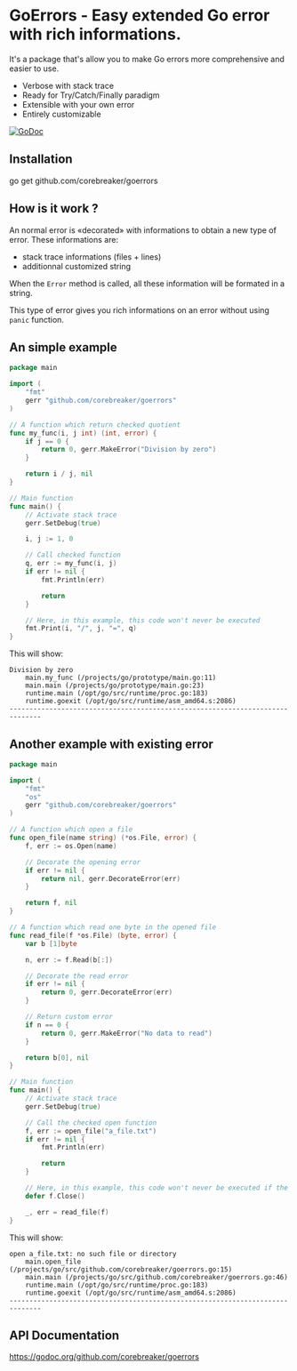 # GoErrors - Easy extended Go error with rich informations.
It's a package that's allow you to make Go errors more comprehensive and easier to use.

- Verbose with stack trace
- Ready for Try/Catch/Finally paradigm
- Extensible with your own error
- Entirely customizable

[![GoDoc](https://godoc.org/github.com/corebreaker/goerrors?status.svg)](https://godoc.org/github.com/corebreaker/goerrors)


## Installation
go get github.com/corebreaker/goerrors


## How is it work ?
An normal error is &laquo;decorated&raquo; with informations to obtain a new type of error. These informations are:
- stack trace informations (files + lines)
- additionnal customized string

When the `Error` method is called, all these information will be formated in a string.

This type of error gives you rich informations on an error without using `panic` function.


## An simple example
```go
package main

import (
    "fmt"
    gerr "github.com/corebreaker/goerrors"
)

// A function which return checked quotient
func my_func(i, j int) (int, error) {
    if j == 0 {
        return 0, gerr.MakeError("Division by zero")
    }

    return i / j, nil
}

// Main function
func main() {
    // Activate stack trace
    gerr.SetDebug(true)

    i, j := 1, 0

    // Call checked function
    q, err := my_func(i, j)
    if err != nil {
        fmt.Println(err)

        return
    }

    // Here, in this example, this code won't never be executed
    fmt.Print(i, "/", j, "=", q)
}
```

This will show:
```
Division by zero
    main.my_func (/projects/go/prototype/main.go:11)
    main.main (/projects/go/prototype/main.go:23)
    runtime.main (/opt/go/src/runtime/proc.go:183)
    runtime.goexit (/opt/go/src/runtime/asm_amd64.s:2086)
------------------------------------------------------------------------------
```


## Another example with existing error
```go
package main

import (
    "fmt"
    "os"
    gerr "github.com/corebreaker/goerrors"
)

// A function which open a file
func open_file(name string) (*os.File, error) {
    f, err := os.Open(name)

    // Decorate the opening error
    if err != nil {
        return nil, gerr.DecorateError(err)
    }

    return f, nil
}

// A function which read one byte in the opened file
func read_file(f *os.File) (byte, error) {
    var b [1]byte

    n, err := f.Read(b[:])

    // Decorate the read error
    if err != nil {
        return 0, gerr.DecorateError(err)
    }

    // Return custom error
    if n == 0 {
        return 0, gerr.MakeError("No data to read")
    }

    return b[0], nil
}

// Main function
func main() {
    // Activate stack trace
    gerr.SetDebug(true)

    // Call the checked open function
    f, err := open_file("a_file.txt")
    if err != nil {
        fmt.Println(err)

        return
    }

    // Here, in this example, this code won't never be executed if the file can't be opened
    defer f.Close()

    _, err = read_file(f)
}
```

This will show:
```
open a_file.txt: no such file or directory
    main.open_file (/projects/go/src/github.com/corebreaker/goerrors.go:15)
    main.main (/projects/go/src/github.com/corebreaker/goerrors.go:46)
    runtime.main (/opt/go/src/runtime/proc.go:183)
    runtime.goexit (/opt/go/src/runtime/asm_amd64.s:2086)
------------------------------------------------------------------------------
```


## API Documentation
https://godoc.org/github.com/corebreaker/goerrors
